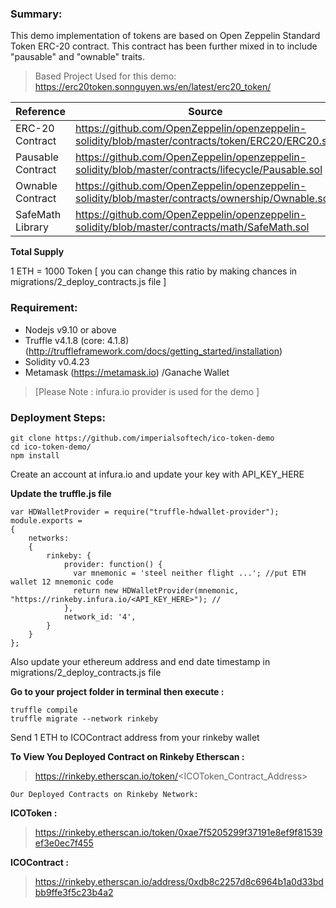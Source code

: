 ### Summary:

This demo implementation of tokens are based on Open Zeppelin Standard Token ERC-20 contract. This contract has been further mixed in to include "pausable" and "ownable" traits.

>Based  Project Used for this demo:
>https://erc20token.sonnguyen.ws/en/latest/erc20_token/


| Reference| Source |
| ------------------ | ---- |
| ERC-20 Contract| https://github.com/OpenZeppelin/openzeppelin-solidity/blob/master/contracts/token/ERC20/ERC20.sol |
| Pausable Contract| https://github.com/OpenZeppelin/openzeppelin-solidity/blob/master/contracts/lifecycle/Pausable.sol |
| Ownable Contract| https://github.com/OpenZeppelin/openzeppelin-solidity/blob/master/contracts/ownership/Ownable.sol |
| SafeMath Library |  https://github.com/OpenZeppelin/openzeppelin-solidity/blob/master/contracts/math/SafeMath.sol |


**Total Supply**

1 ETH = 1000 Token [ you can change this ratio by making chances in migrations/2_deploy_contracts.js file ]

### Requirement:

- Nodejs v9.10 or above
- Truffle v4.1.8 (core: 4.1.8) (http://truffleframework.com/docs/getting_started/installation)
- Solidity v0.4.23
- Metamask (https://metamask.io) /Ganache Wallet

> [Please Note : infura.io provider is used for the demo ]

### Deployment Steps:
```
git clone https://github.com/imperialsoftech/ico-token-demo
cd ico-token-demo/
npm install
```
Create an account at infura.io and update your key with API_KEY_HERE

**Update the truffle.js file**
```
var HDWalletProvider = require("truffle-hdwallet-provider");
module.exports = 
{
    networks: 
    {
	    rinkeby: {
		    provider: function() {
		      var mnemonic = 'steel neither flight ...'; //put ETH wallet 12 mnemonic code	
		      return new HDWalletProvider(mnemonic, "https://rinkeby.infura.io/<API_KEY_HERE>"); // 
		    },
		    network_id: '4',
		}  
    }
};
```
Also update your ethereum address and end date timestamp in migrations/2_deploy_contracts.js file 

**Go to your project folder in terminal then execute :**

```
truffle compile 
truffle migrate --network rinkeby
```

Send 1 ETH to ICOContract address from your rinkeby wallet

**To View You Deployed Contract on Rinkeby Etherscan :** 

>https://rinkeby.etherscan.io/token/<ICOToken_Contract_Address>


`Our Deployed Contracts on Rinkeby Network:`

**ICOToken :** 
> https://rinkeby.etherscan.io/token/0xae7f5205299f37191e8ef9f81539ef3e0ec7f455

**ICOContract :** 
> https://rinkeby.etherscan.io/address/0xdb8c2257d8c6964b1a0d33bdbb9ffe3f5c23b4a2
